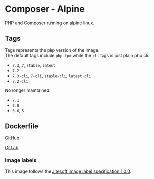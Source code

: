 # Composer - Alpine

PHP and Composer running on alpine linux.

## Tags

Tags represents the php version of the image.  
The default tags include `php-fpm` while the `cli` tags is just plain php cli.

* `7.3`, `7`, `stable`, `latest`
* `7.2`
* `7.3-cli`, `7-cli`, `stable-cli`, `latest-cli`
* `7.2-cli`

No longer maintained:

* `7.1`
* `7.0`
* `5.6`, `5`

## Dockerfile

[GitHub](https://github.com/Johannestegner/docker-composer-alpine/blob/master/Dockerfile)

[GitLab](https://gitlab.com/jitesoft/dockerfiles/composer-alpine)

### Image labels

This image follows the [Jitesoft image label specification 1.0.0](https://gitlab.com/snippets/1866155).
